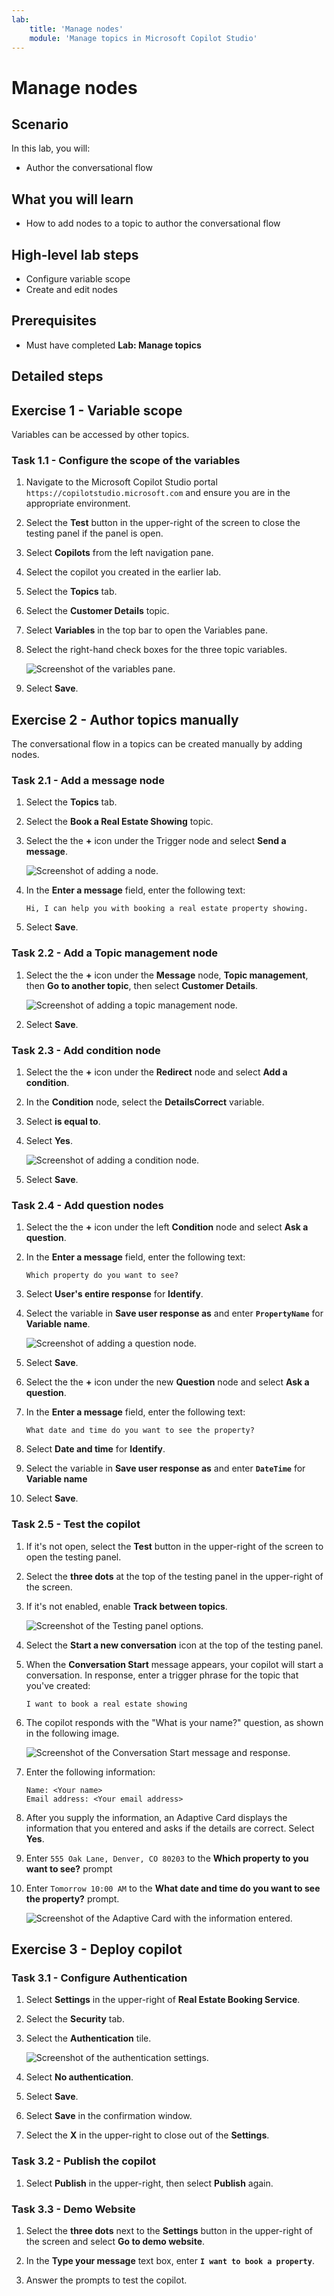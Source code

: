 ```yaml
---
lab:
    title: 'Manage nodes'
    module: 'Manage topics in Microsoft Copilot Studio'
---
```


# Manage nodes

## Scenario

In this lab, you will:

- Author the conversational flow

## What you will learn

- How to add nodes to a topic to author the conversational flow

## High-level lab steps

- Configure variable scope
- Create and edit nodes
  
## Prerequisites

- Must have completed **Lab: Manage topics**

## Detailed steps

## Exercise 1 - Variable scope

Variables can be accessed by other topics.

### Task 1.1 - Configure the scope of the variables

1. Navigate to the Microsoft Copilot Studio portal `https://copilotstudio.microsoft.com` and ensure you are in the appropriate environment.

1. Select the **Test** button in the upper-right of the screen to close the testing panel if the panel is open.

1. Select **Copilots** from the left navigation pane.

1. Select the copilot you created in the earlier lab.

1. Select the **Topics** tab.

1. Select the **Customer Details** topic.

1. Select **Variables** in the top bar to open the Variables pane.

1. Select the right-hand check boxes for the three topic variables.

    ![Screenshot of the variables pane.](../media/variables-pane.png)

1. Select **Save**.

## Exercise 2 - Author topics manually

The conversational flow in a topics can be created manually by adding nodes.

### Task 2.1 - Add a message node

1. Select the **Topics** tab.

1. Select the **Book a Real Estate Showing** topic.

1. Select the the **+** icon under the Trigger node and select **Send a message**.

    ![Screenshot of adding a node.](../media/add-node.png)

1. In the **Enter a message** field, enter the following text:

    `Hi, I can help you with booking a real estate property showing.`

1. Select **Save**.

### Task 2.2 - Add a Topic management node

1. Select the the **+** icon under the **Message** node, **Topic management**, then **Go to another topic**, then select **Customer Details**.

    ![Screenshot of adding a topic management node.](../media/topic-management-node.png)

1. Select **Save**.

### Task 2.3 - Add condition node

1. Select the the **+** icon under the **Redirect** node and select **Add a condition**.

1. In the **Condition** node, select the **DetailsCorrect** variable.

1. Select **is equal to**.

1. Select **Yes**.

    ![Screenshot of adding a condition node.](../media/condition-node.png)

1. Select **Save**.

### Task 2.4 - Add question nodes

1. Select the the **+** icon under the left **Condition** node and select **Ask a question**.

1. In the **Enter a message** field, enter the following text:

    `Which property do you want to see?`

1. Select **User's entire response** for **Identify**.

1. Select the variable in **Save user response as** and enter **`PropertyName`** for **Variable name**.

    ![Screenshot of adding a question node.](../media/question-node-2.png)

1. Select **Save**.

1. Select the the **+** icon under the new **Question** node and select **Ask a question**.

1. In the **Enter a message** field, enter the following text:

    `What date and time do you want to see the property?`

1. Select **Date and time** for **Identify**.

1. Select the variable in **Save user response as** and enter **`DateTime`** for **Variable name**

1. Select **Save**.

### Task 2.5 - Test the copilot

1. If it's not open, select the **Test** button in the upper-right of the screen to open the testing panel.

1. Select the **three dots** at the top of the testing panel in the upper-right of the screen.

1. If it's not enabled, enable **Track between topics**.

    ![Screenshot of the Testing panel options.](../media/test-pane-options.png)

1. Select the **Start a new conversation** icon at the top of the testing panel.

1. When the **Conversation Start** message appears, your copilot will start a conversation. In response, enter a trigger phrase for the topic that you've created:

    `I want to book a real estate showing`

1. The copilot responds with the "What is your name?" question, as shown in the following image.

    ![Screenshot of the Conversation Start message and response.](../media/conversation-start-message.png)

1. Enter the following information:

    ```
    Name: <Your name>
    Email address: <Your email address>
    ```

1. After you supply the information, an Adaptive Card displays the information that you entered and asks if the details are correct. Select **Yes**.

1. Enter `555 Oak Lane, Denver, CO 80203` to the **Which property to you want to see?** prompt

1. Enter `Tomorrow 10:00 AM` to the **What date and time do you want to see the property?** prompt.

    ![Screenshot of the Adaptive Card with the information entered.](../media/adaptive-card-information.png)

## Exercise 3 - Deploy copilot

### Task 3.1 - Configure Authentication

1. Select **Settings** in the upper-right of **Real Estate Booking Service**.

1. Select the **Security** tab.

1. Select the **Authentication** tile.

    ![Screenshot of the authentication settings.](../media/configure-authentication.png)

1. Select **No authentication**.

1. Select **Save**.

1. Select **Save** in the confirmation window.

1. Select the **X** in the upper-right to close out of the **Settings**.

### Task 3.2 - Publish the copilot

1. Select **Publish** in the upper-right, then select **Publish** again.

### Task 3.3 - Demo Website

1. Select the **three dots** next to the **Settings** button in the upper-right of the screen and select **Go to demo website**.

1. In the **Type your message** text box, enter **`I want to book a property`**.

1. Answer the prompts to test the copilot.
